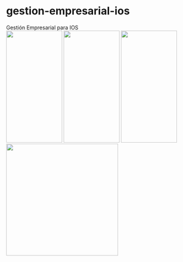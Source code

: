 # gestion-empresarial-ios
<div>Gestión Empresarial para IOS</div>
<div style="display:inline-block">
<img src="https://firebasestorage.googleapis.com/v0/b/reactfire-f410b.appspot.com/o/Simulator%20Screen%20Shot%2018%20Apr%202017%2C%2009.27.16.png?alt=media&token=85e1e496-59c2-48df-b6e4-280fcc1b813f" width="150" height="300"/>
<img src="https://firebasestorage.googleapis.com/v0/b/reactfire-f410b.appspot.com/o/Simulator%20Screen%20Shot%2017%20Apr%202017%2C%2020.13.06.png?alt=media&token=f06abec0-aad9-4f84-8872-da9452a5eff2" width="150" height="300"/>
<img src="https://firebasestorage.googleapis.com/v0/b/reactfire-f410b.appspot.com/o/Simulator%20Screen%20Shot%2023%20Apr%202017%2C%2009.35.33.png?alt=media&token=41bb42ad-dc87-409f-a54a-e512069fd248" width="150" height="300"/>
<img src="https://firebasestorage.googleapis.com/v0/b/reactfire-f410b.appspot.com/o/IMG_0914.PNG?alt=media&token=2d9c4884-c42f-4c8d-95bf-7da31845166c width="150" height="300"">
<div>
